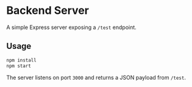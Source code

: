 # Backend Server

A simple Express server exposing a `/test` endpoint.

## Usage

```sh
npm install
npm start
```

The server listens on port `3000` and returns a JSON payload from `/test`.
